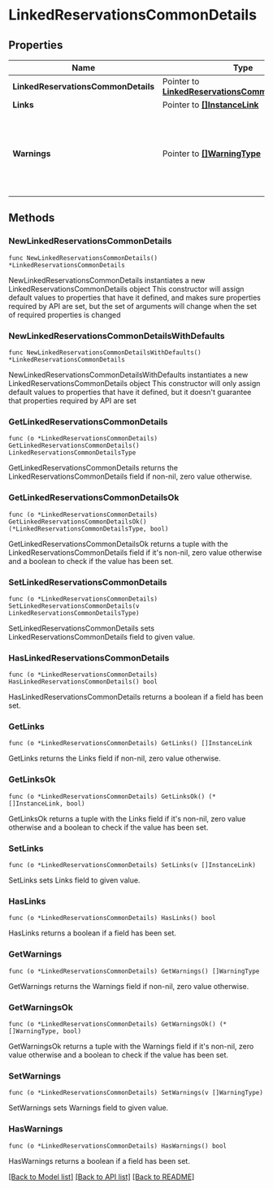 # LinkedReservationsCommonDetails

## Properties

Name | Type | Description | Notes
------------ | ------------- | ------------- | -------------
**LinkedReservationsCommonDetails** | Pointer to [**LinkedReservationsCommonDetailsType**](LinkedReservationsCommonDetailsType.md) |  | [optional] 
**Links** | Pointer to [**[]InstanceLink**](InstanceLink.md) |  | [optional] 
**Warnings** | Pointer to [**[]WarningType**](WarningType.md) | Used in conjunction with the Success element to define a business error. | [optional] 

## Methods

### NewLinkedReservationsCommonDetails

`func NewLinkedReservationsCommonDetails() *LinkedReservationsCommonDetails`

NewLinkedReservationsCommonDetails instantiates a new LinkedReservationsCommonDetails object
This constructor will assign default values to properties that have it defined,
and makes sure properties required by API are set, but the set of arguments
will change when the set of required properties is changed

### NewLinkedReservationsCommonDetailsWithDefaults

`func NewLinkedReservationsCommonDetailsWithDefaults() *LinkedReservationsCommonDetails`

NewLinkedReservationsCommonDetailsWithDefaults instantiates a new LinkedReservationsCommonDetails object
This constructor will only assign default values to properties that have it defined,
but it doesn't guarantee that properties required by API are set

### GetLinkedReservationsCommonDetails

`func (o *LinkedReservationsCommonDetails) GetLinkedReservationsCommonDetails() LinkedReservationsCommonDetailsType`

GetLinkedReservationsCommonDetails returns the LinkedReservationsCommonDetails field if non-nil, zero value otherwise.

### GetLinkedReservationsCommonDetailsOk

`func (o *LinkedReservationsCommonDetails) GetLinkedReservationsCommonDetailsOk() (*LinkedReservationsCommonDetailsType, bool)`

GetLinkedReservationsCommonDetailsOk returns a tuple with the LinkedReservationsCommonDetails field if it's non-nil, zero value otherwise
and a boolean to check if the value has been set.

### SetLinkedReservationsCommonDetails

`func (o *LinkedReservationsCommonDetails) SetLinkedReservationsCommonDetails(v LinkedReservationsCommonDetailsType)`

SetLinkedReservationsCommonDetails sets LinkedReservationsCommonDetails field to given value.

### HasLinkedReservationsCommonDetails

`func (o *LinkedReservationsCommonDetails) HasLinkedReservationsCommonDetails() bool`

HasLinkedReservationsCommonDetails returns a boolean if a field has been set.

### GetLinks

`func (o *LinkedReservationsCommonDetails) GetLinks() []InstanceLink`

GetLinks returns the Links field if non-nil, zero value otherwise.

### GetLinksOk

`func (o *LinkedReservationsCommonDetails) GetLinksOk() (*[]InstanceLink, bool)`

GetLinksOk returns a tuple with the Links field if it's non-nil, zero value otherwise
and a boolean to check if the value has been set.

### SetLinks

`func (o *LinkedReservationsCommonDetails) SetLinks(v []InstanceLink)`

SetLinks sets Links field to given value.

### HasLinks

`func (o *LinkedReservationsCommonDetails) HasLinks() bool`

HasLinks returns a boolean if a field has been set.

### GetWarnings

`func (o *LinkedReservationsCommonDetails) GetWarnings() []WarningType`

GetWarnings returns the Warnings field if non-nil, zero value otherwise.

### GetWarningsOk

`func (o *LinkedReservationsCommonDetails) GetWarningsOk() (*[]WarningType, bool)`

GetWarningsOk returns a tuple with the Warnings field if it's non-nil, zero value otherwise
and a boolean to check if the value has been set.

### SetWarnings

`func (o *LinkedReservationsCommonDetails) SetWarnings(v []WarningType)`

SetWarnings sets Warnings field to given value.

### HasWarnings

`func (o *LinkedReservationsCommonDetails) HasWarnings() bool`

HasWarnings returns a boolean if a field has been set.


[[Back to Model list]](../README.md#documentation-for-models) [[Back to API list]](../README.md#documentation-for-api-endpoints) [[Back to README]](../README.md)


